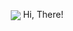 <p align="center" width="100%">
<img align="center" src="https://raw.githubusercontent.com/fznrd0x01/me/master/doge.gif">
Hi, There!
</p>
